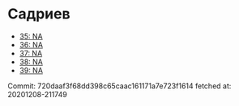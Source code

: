 # Садриев
- [35: NA](35.md)
- [36: NA](36.md)
- [37: NA](37.md)
- [38: NA](38.md)
- [39: NA](39.md)

Commit: 720daaf3f68dd398c65caac161171a7e723f1614
 fetched at: 20201208-211749
